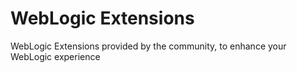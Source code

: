 WebLogic Extensions
===================

WebLogic Extensions provided by the community, to enhance your WebLogic experience
